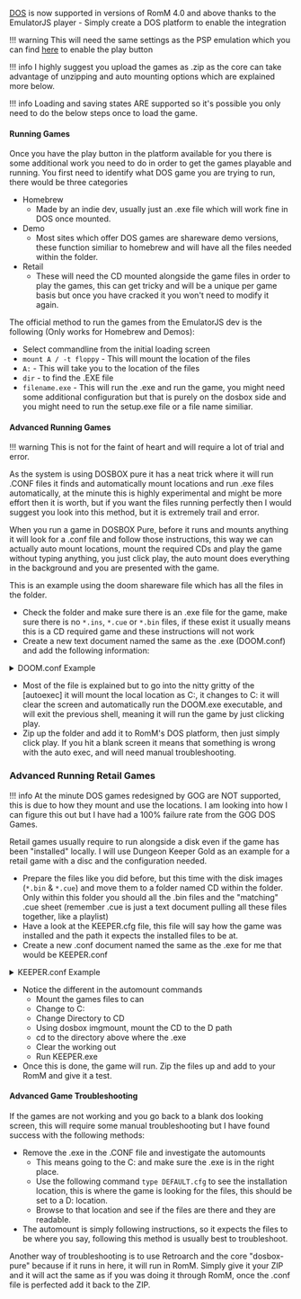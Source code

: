 [DOS](https://github.com/schellingb/dosbox-pure) is now supported in versions of RomM 4.0 and above thanks to the EmulatorJS player - Simply create a DOS platform to enable the integration

<!-- prettier-ignore -->
!!! warning
    This will need the same settings as the PSP emulation which you can find [here](https://docs.romm.app/latest/Platforms-and-Players/EmulatorJS-Player/) to enable the play button
	
!!! info 
    I highly suggest you upload the games as .zip as the core can take advantage of unzipping and auto mounting options which are explained more below.

!!! info
Loading and saving states ARE supported so it's possible you only need to do the below steps once to load the game.

#### Running Games

Once you have the play button in the platform available for you there is some additional work you need to do in order to get the games playable and running. You first need to identify what DOS game you are trying to run, there would be three categories

- Homebrew
  - Made by an indie dev, usually just an .exe file which will work fine in DOS once mounted.
- Demo
  - Most sites which offer DOS games are shareware demo versions, these function similiar to homebrew and will have all the files needed within the folder.
- Retail
  - These will need the CD mounted alongside the game files in order to play the games, this can get tricky and will be a unique per game basis but once you have cracked it you won't need to modify it again.

The official method to run the games from the EmulatorJS dev is the following (Only works for Homebrew and Demos):

- Select commandline from the initial loading screen
- `mount A / -t floppy` - This will mount the location of the files
- `A:` - This will take you to the location of the files
- `dir` - to find the .EXE file
- `filename.exe` - This will run the .exe and run the game, you might need some additional configuration but that is purely on the dosbox side and you might need to run the setup.exe file or a file name similiar.

#### Advanced Running Games

!!! warning
This is not for the faint of heart and will require a lot of trial and error.

As the system is using DOSBOX pure it has a neat trick where it will run .CONF files it finds and automatically mount locations and run .exe files automatically, at the minute this is highly experimental and might be more effort then it is worth, but if you want the files running perfectly then I would suggest you look into this method, but it is extremely trail and error.

When you run a game in DOSBOX Pure, before it runs and mounts anything it will look for a .conf file and follow those instructions, this way we can actually auto mount locations, mount the required CDs and play the game without typing anything, you just click play, the auto mount does everything in the background and you are presented with the game.

This is an example using the doom shareware file which has all the files in the folder.

- Check the folder and make sure there is an .exe file for the game, make sure there is no `*.ins`, `*.cue` or `*.bin` files, if these exist it usually means this is a CD required game and these instructions will not work
- Create a new text document named the same as the .exe (DOOM.conf) and add the following information:

<details>

<summary>DOOM.conf Example</summary>

```shell
# This is the configurationfile for DOSBox 0.74. (Please use the latest version of DOSBox)
# Lines starting with a # are commentlines and are ignored by DOSBox.
# They are used to (briefly) document the effect of each option.

[sdl]
#       fullscreen: Start dosbox directly in fullscreen. (Press ALT-Enter to go back)
#       fulldouble: Use double buffering in fullscreen. It can reduce screen flickering, but it can also result in a slow DOSBox.
#   fullresolution: What resolution to use for fullscreen: original or fixed size (e.g. 1024x768).
#                     Using your monitor's native resolution with aspect=true might give the best results.
#                     If you end up with small window on a large screen, try an output different from surface.
# windowresolution: Scale the window to this size IF the output device supports hardware scaling.
#                     (output=surface does not!)
#           output: What video system to use for output.
#                   Possible values: surface, overlay, opengl, openglnb, ddraw.
#         autolock: Mouse will automatically lock, if you click on the screen. (Press CTRL-F10 to unlock)
#      sensitivity: Mouse sensitivity.
#      waitonerror: Wait before closing the console if dosbox has an error.
#         priority: Priority levels for dosbox. Second entry behind the comma is for when dosbox is not focused/minimized.
#                     pause is only valid for the second entry.
#                   Possible values: lowest, lower, normal, higher, highest, pause.
#       mapperfile: File used to load/save the key/event mappings from. Resetmapper only works with the defaul value.
#     usescancodes: Avoid usage of symkeys, might not work on all operating systems.

fullscreen=TRUE
fulldouble=false
fullresolution=Fixed
windowresolution=1280x800
output=direct3d
autolock=true
sensitivity=100
waitonerror=true
priority=higher,normal
mapperfile=mapper-0.74.map
usescancodes=true

[dosbox]
# language: Select another language file.
#  machine: The type of machine tries to emulate.
#           Possible values: hercules, cga, tandy, pcjr, ega, vgaonly, svga_s3, svga_et3000, svga_et4000, svga_paradise, vesa_nolfb, vesa_oldvbe.
# captures: Directory where things like wave, midi, screenshot get captured.
#  memsize: Amount of memory DOSBox has in megabytes.
#             This value is best left at its default to avoid problems with some games,
#             though few games might require a higher value.
#             There is generally no speed advantage when raising this value.

language=
machine=svga_s3
captures=.\Captures\
memsize=16

[render]
# frameskip: How many frames DOSBox skips before drawing one.
#    aspect: Do aspect correction, if your output method doesn't support scaling this can slow things down!.
#    scaler: Scaler used to enlarge/enhance low resolution modes.
#              If 'forced' is appended, then the scaler will be used even if the result might not be desired.
#            Possible values: none, normal2x, normal3x, advmame2x, advmame3x, advinterp2x, advinterp3x, hq2x, hq3x, 2xsai, super2xsai, supereagle, tv2x, tv3x, rgb2x, rgb3x, scan2x, scan3x.

frameskip=0
aspect=false
scaler=normal3x

[cpu]
#      core: CPU Core used in emulation. auto will switch to dynamic if available and appropriate.
#            Possible values: auto, dynamic, normal, simple.
#   cputype: CPU Type used in emulation. auto is the fastest choice.
#            Possible values: auto, 386, 386_slow, 486_slow, pentium_slow, 386_prefetch.
#    cycles: Amount of instructions DOSBox tries to emulate each millisecond.
#            Setting this value too high results in sound dropouts and lags.
#            Cycles can be set in 3 ways:
#              'auto'          tries to guess what a game needs.
#                              It usually works, but can fail for certain games.
#              'fixed #number' will set a fixed amount of cycles. This is what you usually need if 'auto' fails.
#                              (Example: fixed 4000).
#              'max'           will allocate as much cycles as your computer is able to handle.
#
#            Possible values: auto, fixed, max.
#   cycleup: Amount of cycles to decrease/increase with keycombo.(CTRL-F11/CTRL-F12)
# cycledown: Setting it lower than 100 will be a percentage.

core=auto
cputype=auto
cycles=max
cycleup=10
cycledown=20

[mixer]
#   nosound: Enable silent mode, sound is still emulated though.
#      rate: Mixer sample rate, setting any device's rate higher than this will probably lower their sound quality.
#            Possible values: 44100, 48000, 32000, 22050, 16000, 11025, 8000, 49716.
# blocksize: Mixer block size, larger blocks might help sound stuttering but sound will also be more lagged.
#            Possible values: 1024, 2048, 4096, 8192, 512, 256.
# prebuffer: How many milliseconds of data to keep on top of the blocksize.

nosound=false
rate=22050
blocksize=2048
prebuffer=10

[midi]
#     mpu401: Type of MPU-401 to emulate.
#             Possible values: intelligent, uart, none.
# mididevice: Device that will receive the MIDI data from MPU-401.
#             Possible values: default, win32, alsa, oss, coreaudio, coremidi, none.
# midiconfig: Special configuration options for the device driver. This is usually the id of the device you want to use.
#               See the README/Manual for more details.

mpu401=intelligent
mididevice=default
midiconfig=

[sblaster]
#  sbtype: Type of Soundblaster to emulate. gb is Gameblaster.
#          Possible values: sb1, sb2, sbpro1, sbpro2, sb16, gb, none.
#  sbbase: The IO address of the soundblaster.
#          Possible values: 220, 240, 260, 280, 2a0, 2c0, 2e0, 300.
#     irq: The IRQ number of the soundblaster.
#          Possible values: 7, 5, 3, 9, 10, 11, 12.
#     dma: The DMA number of the soundblaster.
#          Possible values: 1, 5, 0, 3, 6, 7.
#    hdma: The High DMA number of the soundblaster.
#          Possible values: 1, 5, 0, 3, 6, 7.
# sbmixer: Allow the soundblaster mixer to modify the DOSBox mixer.
# oplmode: Type of OPL emulation. On 'auto' the mode is determined by sblaster type. All OPL modes are Adlib-compatible, except for 'cms'.
#          Possible values: auto, cms, opl2, dualopl2, opl3, none.
#  oplemu: Provider for the OPL emulation. compat might provide better quality (see oplrate as well).
#          Possible values: default, compat, fast.
# oplrate: Sample rate of OPL music emulation. Use 49716 for highest quality (set the mixer rate accordingly).
#          Possible values: 44100, 49716, 48000, 32000, 22050, 16000, 11025, 8000.

sbtype=sb16
sbbase=220
irq=7
dma=1
hdma=5
sbmixer=true
oplmode=auto
oplemu=default
oplrate=44100

[gus]
#      gus: Enable the Gravis Ultrasound emulation.
#  gusrate: Sample rate of Ultrasound emulation.
#           Possible values: 44100, 48000, 32000, 22050, 16000, 11025, 8000, 49716.
#  gusbase: The IO base address of the Gravis Ultrasound.
#           Possible values: 240, 220, 260, 280, 2a0, 2c0, 2e0, 300.
#   gusirq: The IRQ number of the Gravis Ultrasound.
#           Possible values: 5, 3, 7, 9, 10, 11, 12.
#   gusdma: The DMA channel of the Gravis Ultrasound.
#           Possible values: 3, 0, 1, 5, 6, 7.
# ultradir: Path to Ultrasound directory. In this directory
#           there should be a MIDI directory that contains
#           the patch files for GUS playback. Patch sets used
#           with Timidity should work fine.

gus=false
gusrate=44100
gusbase=240
gusirq=5
gusdma=3
ultradir=C:\ULTRASND

[speaker]
# pcspeaker: Enable PC-Speaker emulation.
#    pcrate: Sample rate of the PC-Speaker sound generation.
#            Possible values: 44100, 48000, 32000, 22050, 16000, 11025, 8000, 49716.
#     tandy: Enable Tandy Sound System emulation. For 'auto', emulation is present only if machine is set to 'tandy'.
#            Possible values: auto, on, off.
# tandyrate: Sample rate of the Tandy 3-Voice generation.
#            Possible values: 44100, 48000, 32000, 22050, 16000, 11025, 8000, 49716.
#    disney: Enable Disney Sound Source emulation. (Covox Voice Master and Speech Thing compatible).

pcspeaker=true
pcrate=44100
tandy=auto
tandyrate=44100
disney=true

[joystick]
# joysticktype: Type of joystick to emulate: auto (default), none,
#               2axis (supports two joysticks),
#               4axis (supports one joystick, first joystick used),
#               4axis_2 (supports one joystick, second joystick used),
#               fcs (Thrustmaster), ch (CH Flightstick).
#               none disables joystick emulation.
#               auto chooses emulation depending on real joystick(s).
#               (Remember to reset dosbox's mapperfile if you saved it earlier)
#               Possible values: auto, 2axis, 4axis, 4axis_2, fcs, ch, none.
#        timed: enable timed intervals for axis. Experiment with this option, if your joystick drifts (away).
#     autofire: continuously fires as long as you keep the button pressed.
#       swap34: swap the 3rd and the 4th axis. can be useful for certain joysticks.
#   buttonwrap: enable button wrapping at the number of emulated buttons.

joysticktype=fcs
timed=true
autofire=false
swap34=false
buttonwrap=false

[serial]
# serial1: set type of device connected to com port.
#          Can be disabled, dummy, modem, nullmodem, directserial.
#          Additional parameters must be in the same line in the form of
#          parameter:value. Parameter for all types is irq (optional).
#          for directserial: realport (required), rxdelay (optional).
#                           (realport:COM1 realport:ttyS0).
#          for modem: listenport (optional).
#          for nullmodem: server, rxdelay, txdelay, telnet, usedtr,
#                         transparent, port, inhsocket (all optional).
#          Example: serial1=modem listenport:5000
#          Possible values: dummy, disabled, modem, nullmodem, directserial.
# serial2: see serial1
#          Possible values: dummy, disabled, modem, nullmodem, directserial.
# serial3: see serial1
#          Possible values: dummy, disabled, modem, nullmodem, directserial.
# serial4: see serial1
#          Possible values: dummy, disabled, modem, nullmodem, directserial.

serial1=dummy
serial2=dummy
serial3=disabled
serial4=disabled

[dos]
#            xms: Enable XMS support.
#            ems: Enable EMS support.
#            umb: Enable UMB support.
# keyboardlayout: Language code of the keyboard layout (or none).

xms=true
ems=true
umb=true
keyboardlayout=auto

[ipx]
# ipx: Enable ipx over UDP/IP emulation.

ipx=false

[autoexec]
# Lines in this section will be run at startup.
# You can put your MOUNT lines here.

@echo off
Mount C ".."
C:
cls
DOOM.exe
:exit
exit
```

</details>

- Most of the file is explained but to go into the nitty gritty of the [autoexec] it will mount the local location as C:, it changes to C: it will clear the screen and automatically run the DOOM.exe executable, and will exit the previous shell, meaning it will run the game by just clicking play.
- Zip up the folder and add it to RomM's DOS platform, then just simply click play. If you hit a blank screen it means that something is wrong with the auto exec, and will need manual troubleshooting.

### Advanced Running Retail Games

!!! info
At the minute DOS games redesigned by GOG are NOT supported, this is due to how they mount and use the locations. I am looking into how I can figure this out but I have had a 100% failure rate from the GOG DOS Games.

Retail games usually require to run alongside a disk even if the game has been "installed" locally. I will use Dungeon Keeper Gold as an example for a retail game with a disc and the configuration needed.

- Prepare the files like you did before, but this time with the disk images (`*.bin` & `*.cue`) and move them to a folder named CD within the folder. Only within this folder you should all the .bin files and the "matching" .cue sheet (remember .cue is just a text document pulling all these files together, like a playlist)
- Have a look at the KEEPER.cfg file, this file will say how the game was installed and the path it expects the installed files to be at.
- Create a new .conf document named the same as the .exe for me that would be KEEPER.conf

<details>

<summary>KEEPER.conf Example</summary>

```shell
# This is the configurationfile for DOSBox 0.74. (Please use the latest version of DOSBox)
# Lines starting with a # are commentlines and are ignored by DOSBox.
# They are used to (briefly) document the effect of each option.

[sdl]
#       fullscreen: Start dosbox directly in fullscreen. (Press ALT-Enter to go back)
#       fulldouble: Use double buffering in fullscreen. It can reduce screen flickering, but it can also result in a slow DOSBox.
#   fullresolution: What resolution to use for fullscreen: original or fixed size (e.g. 1024x768).
#                     Using your monitor's native resolution with aspect=true might give the best results.
#                     If you end up with small window on a large screen, try an output different from surface.
# windowresolution: Scale the window to this size IF the output device supports hardware scaling.
#                     (output=surface does not!)
#           output: What video system to use for output.
#                   Possible values: surface, overlay, opengl, openglnb, ddraw.
#         autolock: Mouse will automatically lock, if you click on the screen. (Press CTRL-F10 to unlock)
#      sensitivity: Mouse sensitivity.
#      waitonerror: Wait before closing the console if dosbox has an error.
#         priority: Priority levels for dosbox. Second entry behind the comma is for when dosbox is not focused/minimized.
#                     pause is only valid for the second entry.
#                   Possible values: lowest, lower, normal, higher, highest, pause.
#       mapperfile: File used to load/save the key/event mappings from. Resetmapper only works with the defaul value.
#     usescancodes: Avoid usage of symkeys, might not work on all operating systems.

fullscreen=TRUE
fulldouble=false
fullresolution=Fixed
windowresolution=1280x800
output=direct3d
autolock=true
sensitivity=100
waitonerror=true
priority=higher,normal
mapperfile=mapper-0.74.map
usescancodes=true

[dosbox]
# language: Select another language file.
#  machine: The type of machine tries to emulate.
#           Possible values: hercules, cga, tandy, pcjr, ega, vgaonly, svga_s3, svga_et3000, svga_et4000, svga_paradise, vesa_nolfb, vesa_oldvbe.
# captures: Directory where things like wave, midi, screenshot get captured.
#  memsize: Amount of memory DOSBox has in megabytes.
#             This value is best left at its default to avoid problems with some games,
#             though few games might require a higher value.
#             There is generally no speed advantage when raising this value.

language=
machine=svga_s3
captures=.\Captures\
memsize=16

[render]
# frameskip: How many frames DOSBox skips before drawing one.
#    aspect: Do aspect correction, if your output method doesn't support scaling this can slow things down!.
#    scaler: Scaler used to enlarge/enhance low resolution modes.
#              If 'forced' is appended, then the scaler will be used even if the result might not be desired.
#            Possible values: none, normal2x, normal3x, advmame2x, advmame3x, advinterp2x, advinterp3x, hq2x, hq3x, 2xsai, super2xsai, supereagle, tv2x, tv3x, rgb2x, rgb3x, scan2x, scan3x.

frameskip=0
aspect=false
scaler=normal3x

[cpu]
#      core: CPU Core used in emulation. auto will switch to dynamic if available and appropriate.
#            Possible values: auto, dynamic, normal, simple.
#   cputype: CPU Type used in emulation. auto is the fastest choice.
#            Possible values: auto, 386, 386_slow, 486_slow, pentium_slow, 386_prefetch.
#    cycles: Amount of instructions DOSBox tries to emulate each millisecond.
#            Setting this value too high results in sound dropouts and lags.
#            Cycles can be set in 3 ways:
#              'auto'          tries to guess what a game needs.
#                              It usually works, but can fail for certain games.
#              'fixed #number' will set a fixed amount of cycles. This is what you usually need if 'auto' fails.
#                              (Example: fixed 4000).
#              'max'           will allocate as much cycles as your computer is able to handle.
#
#            Possible values: auto, fixed, max.
#   cycleup: Amount of cycles to decrease/increase with keycombo.(CTRL-F11/CTRL-F12)
# cycledown: Setting it lower than 100 will be a percentage.

core=auto
cputype=auto
cycles=max
cycleup=10
cycledown=20

[mixer]
#   nosound: Enable silent mode, sound is still emulated though.
#      rate: Mixer sample rate, setting any device's rate higher than this will probably lower their sound quality.
#            Possible values: 44100, 48000, 32000, 22050, 16000, 11025, 8000, 49716.
# blocksize: Mixer block size, larger blocks might help sound stuttering but sound will also be more lagged.
#            Possible values: 1024, 2048, 4096, 8192, 512, 256.
# prebuffer: How many milliseconds of data to keep on top of the blocksize.

nosound=false
rate=22050
blocksize=2048
prebuffer=10

[midi]
#     mpu401: Type of MPU-401 to emulate.
#             Possible values: intelligent, uart, none.
# mididevice: Device that will receive the MIDI data from MPU-401.
#             Possible values: default, win32, alsa, oss, coreaudio, coremidi, none.
# midiconfig: Special configuration options for the device driver. This is usually the id of the device you want to use.
#               See the README/Manual for more details.

mpu401=intelligent
mididevice=default
midiconfig=

[sblaster]
#  sbtype: Type of Soundblaster to emulate. gb is Gameblaster.
#          Possible values: sb1, sb2, sbpro1, sbpro2, sb16, gb, none.
#  sbbase: The IO address of the soundblaster.
#          Possible values: 220, 240, 260, 280, 2a0, 2c0, 2e0, 300.
#     irq: The IRQ number of the soundblaster.
#          Possible values: 7, 5, 3, 9, 10, 11, 12.
#     dma: The DMA number of the soundblaster.
#          Possible values: 1, 5, 0, 3, 6, 7.
#    hdma: The High DMA number of the soundblaster.
#          Possible values: 1, 5, 0, 3, 6, 7.
# sbmixer: Allow the soundblaster mixer to modify the DOSBox mixer.
# oplmode: Type of OPL emulation. On 'auto' the mode is determined by sblaster type. All OPL modes are Adlib-compatible, except for 'cms'.
#          Possible values: auto, cms, opl2, dualopl2, opl3, none.
#  oplemu: Provider for the OPL emulation. compat might provide better quality (see oplrate as well).
#          Possible values: default, compat, fast.
# oplrate: Sample rate of OPL music emulation. Use 49716 for highest quality (set the mixer rate accordingly).
#          Possible values: 44100, 49716, 48000, 32000, 22050, 16000, 11025, 8000.

sbtype=sb16
sbbase=220
irq=7
dma=1
hdma=5
sbmixer=true
oplmode=auto
oplemu=default
oplrate=44100

[gus]
#      gus: Enable the Gravis Ultrasound emulation.
#  gusrate: Sample rate of Ultrasound emulation.
#           Possible values: 44100, 48000, 32000, 22050, 16000, 11025, 8000, 49716.
#  gusbase: The IO base address of the Gravis Ultrasound.
#           Possible values: 240, 220, 260, 280, 2a0, 2c0, 2e0, 300.
#   gusirq: The IRQ number of the Gravis Ultrasound.
#           Possible values: 5, 3, 7, 9, 10, 11, 12.
#   gusdma: The DMA channel of the Gravis Ultrasound.
#           Possible values: 3, 0, 1, 5, 6, 7.
# ultradir: Path to Ultrasound directory. In this directory
#           there should be a MIDI directory that contains
#           the patch files for GUS playback. Patch sets used
#           with Timidity should work fine.

gus=false
gusrate=44100
gusbase=240
gusirq=5
gusdma=3
ultradir=C:\ULTRASND

[speaker]
# pcspeaker: Enable PC-Speaker emulation.
#    pcrate: Sample rate of the PC-Speaker sound generation.
#            Possible values: 44100, 48000, 32000, 22050, 16000, 11025, 8000, 49716.
#     tandy: Enable Tandy Sound System emulation. For 'auto', emulation is present only if machine is set to 'tandy'.
#            Possible values: auto, on, off.
# tandyrate: Sample rate of the Tandy 3-Voice generation.
#            Possible values: 44100, 48000, 32000, 22050, 16000, 11025, 8000, 49716.
#    disney: Enable Disney Sound Source emulation. (Covox Voice Master and Speech Thing compatible).

pcspeaker=true
pcrate=44100
tandy=auto
tandyrate=44100
disney=true

[joystick]
# joysticktype: Type of joystick to emulate: auto (default), none,
#               2axis (supports two joysticks),
#               4axis (supports one joystick, first joystick used),
#               4axis_2 (supports one joystick, second joystick used),
#               fcs (Thrustmaster), ch (CH Flightstick).
#               none disables joystick emulation.
#               auto chooses emulation depending on real joystick(s).
#               (Remember to reset dosbox's mapperfile if you saved it earlier)
#               Possible values: auto, 2axis, 4axis, 4axis_2, fcs, ch, none.
#        timed: enable timed intervals for axis. Experiment with this option, if your joystick drifts (away).
#     autofire: continuously fires as long as you keep the button pressed.
#       swap34: swap the 3rd and the 4th axis. can be useful for certain joysticks.
#   buttonwrap: enable button wrapping at the number of emulated buttons.

joysticktype=fcs
timed=true
autofire=false
swap34=false
buttonwrap=false

[serial]
# serial1: set type of device connected to com port.
#          Can be disabled, dummy, modem, nullmodem, directserial.
#          Additional parameters must be in the same line in the form of
#          parameter:value. Parameter for all types is irq (optional).
#          for directserial: realport (required), rxdelay (optional).
#                           (realport:COM1 realport:ttyS0).
#          for modem: listenport (optional).
#          for nullmodem: server, rxdelay, txdelay, telnet, usedtr,
#                         transparent, port, inhsocket (all optional).
#          Example: serial1=modem listenport:5000
#          Possible values: dummy, disabled, modem, nullmodem, directserial.
# serial2: see serial1
#          Possible values: dummy, disabled, modem, nullmodem, directserial.
# serial3: see serial1
#          Possible values: dummy, disabled, modem, nullmodem, directserial.
# serial4: see serial1
#          Possible values: dummy, disabled, modem, nullmodem, directserial.

serial1=dummy
serial2=dummy
serial3=disabled
serial4=disabled

[dos]
#            xms: Enable XMS support.
#            ems: Enable EMS support.
#            umb: Enable UMB support.
# keyboardlayout: Language code of the keyboard layout (or none).

xms=true
ems=true
umb=true
keyboardlayout=auto

[ipx]
# ipx: Enable ipx over UDP/IP emulation.

ipx=false

[autoexec]
# Lines in this section will be run at startup.
# You can put your MOUNT lines here.

@echo off
Mount C ".."
C:
cd CD
imgmount d DUNGEO~8.CUE -t iso -fs iso
cd ..
cls
KEEPER.exe
:exit
exit
```

</details>

- Notice the different in the automount commands
  - Mount the games files to can
  - Change to C:
  - Change Directory to CD
  - Using dosbox imgmount, mount the CD to the D path
  - cd to the directory above where the .exe
  - Clear the working out
  - Run KEEPER.exe
- Once this is done, the game will run. Zip the files up and add to your RomM and give it a test.

#### Advanced Game Troubleshooting

If the games are not working and you go back to a blank dos looking screen, this will require some manual troubleshooting but I have found success with the following methods:

- Remove the .exe in the .CONF file and investigate the automounts
  - This means going to the C: and make sure the .exe is in the right place.
  - Use the following command `type DEFAULT.cfg` to see the installation location, this is where the game is looking for the files, this should be set to a D: location.
  - Browse to that location and see if the files are there and they are readable.
- The automount is simply following instructions, so it expects the files to be where you say, following this method is usually best to troubleshoot.

Another way of troubleshooting is to use Retroarch and the core "dosbox-pure" because if it runs in here, it will run in RomM. Simply give it your ZIP and it will act the same as if you was doing it through RomM, once the .conf file is perfected add it back to the ZIP.
